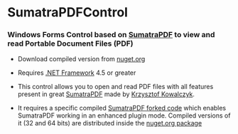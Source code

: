 # SumatraPDFControl

### Windows Forms Control based on [SumatraPDF](https://www.sumatrapdfreader.org/) to view and read Portable Document Files (PDF)

* Download compiled version from [nuget.org](https://www.nuget.org/packages/SumatraPDFControl/)

* Requires [.NET Framework](https://dotnet.microsoft.com/download/dotnet-framework) 4.5 or greater

* This control allows you to open and read PDF files with all features present in great [SumatraPDF](https://www.sumatrapdfreader.org/) made by [Krzysztof Kowalczyk](https://blog.kowalczyk.info/). 

* It requires a specific compiled [SumatraPDF forked code](https://github.com/marcoscmonteiro/sumatrapdf) which enables SumatraPDF working in an enhanced plugin mode. Compiled versions of it (32 and 64 bits) are distributed inside the [nuget.org package](https://www.nuget.org/packages/SumatraPDFControl/)
